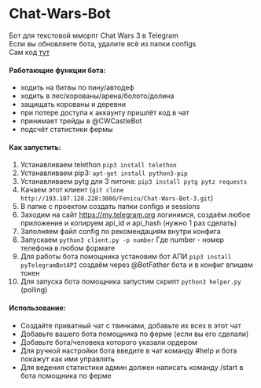 # Chat-Wars-Bot
Бот для текстовой мморпг Chat Wars 3 в Telegram<br />
Если вы обновляете бота, удалите всё из папки configs<br />
Сам код [тут](http://fenicu.men/Fenicu/Chat-Wars-Bot-3)<br />

#### Работающие функции бота:
  - ходить на битвы по пину/автодеф
  - ходить в лес/корованы/арена/болото/долина
  - защищать корованы и деревни
  - при потере доступа к аккаунту пришлёт код в чат
  - принимает трейды в @CWCastleBot
  - подсчёт статистики фермы
#### Как запустить:<br />
  1) Устанавливаем telethon `pip3 install telethon`<br />
  2) Устанавливаем pip3: `apt-get install python3-pip`<br />
  3) Устанавливаем pytg для 3 питона: `pip3 install pytg pytz requests`<br />
  4) Качаем этот клиент (`git clone http://193.107.128.228:3000/Fenicu/Chat-Wars-Bot-3.git`)<br />
  5) В папке с проектом создать папки configs и sessions<br />
  6) Заходим на сайт https://my.telegram.org логинимся, создаём любое приложение и копируем api_id и api_hash (нужно 1 раз сделать)<br />
  7) Заполняем файл config по рекомендациям внутри конфига<br />
  8) Запускаем `python3 client.py -p number` Где number - номер телефона в любом формате<br />
  9) Для работы бота помощника установим бот АПИ `pip3 install pyTelegramBotAPI` создаём через @BotFather бота и в конфиг впишем токен<br />
  10) Для запуска бота помощника запустим скрипт `python3 helper.py` (polling)<br />
#### Использование:<br />
  - Создайте приватный чат с твинками, добавьте их всех в этот чат
  - Добавьте вашего бота помощника по ферме (если вы его сделали)
  - Добавьте бота/человека которого указали ордером
  - Для ручной настройки бота введите в чат команду #help и бота покажут как ими управлять
  - Для ведения статистики админ должен написать команду /start в бота помощника по ферме
